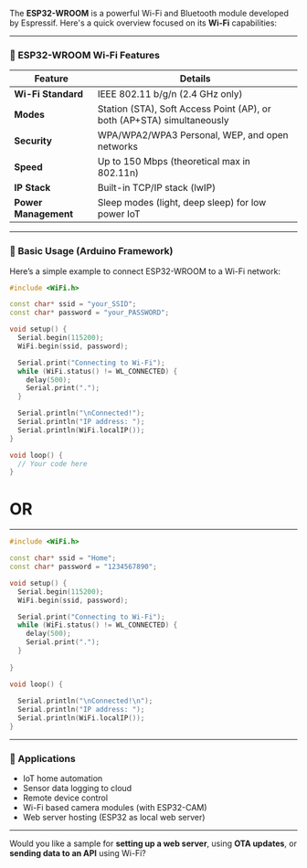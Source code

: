 The **ESP32-WROOM** is a powerful Wi-Fi and Bluetooth module developed by Espressif. Here's a quick overview focused on its **Wi-Fi** capabilities:

---

### 🔌 ESP32-WROOM Wi-Fi Features

| Feature                | Details                                                                 |
|------------------------|-------------------------------------------------------------------------|
| **Wi-Fi Standard**     | IEEE 802.11 b/g/n (2.4 GHz only)                                        |
| **Modes**              | Station (STA), Soft Access Point (AP), or both (AP+STA) simultaneously  |
| **Security**           | WPA/WPA2/WPA3 Personal, WEP, and open networks                          |
| **Speed**              | Up to 150 Mbps (theoretical max in 802.11n)                             |
| **IP Stack**           | Built-in TCP/IP stack (lwIP)                                            |
| **Power Management**   | Sleep modes (light, deep sleep) for low power IoT                      |

---

### 🔧 Basic Usage (Arduino Framework)

Here’s a simple example to connect ESP32-WROOM to a Wi-Fi network:

```cpp
#include <WiFi.h>

const char* ssid = "your_SSID";
const char* password = "your_PASSWORD";

void setup() {
  Serial.begin(115200);
  WiFi.begin(ssid, password);

  Serial.print("Connecting to Wi-Fi");
  while (WiFi.status() != WL_CONNECTED) {
    delay(500);
    Serial.print(".");
  }

  Serial.println("\nConnected!");
  Serial.println("IP address: ");
  Serial.println(WiFi.localIP());
}

void loop() {
  // Your code here
}
```

# OR
---
```cpp
#include <WiFi.h>

const char* ssid = "Home";
const char* password = "1234567890";

void setup() {
  Serial.begin(115200);
  WiFi.begin(ssid, password);

  Serial.print("Connecting to Wi-Fi");
  while (WiFi.status() != WL_CONNECTED) {
    delay(500);
    Serial.print(".");
  }
  
}

void loop() {
  
  Serial.println("\nConnected!\n");
  Serial.println("IP address: ");
  Serial.println(WiFi.localIP());
}
```

---

### 📡 Applications

- IoT home automation
- Sensor data logging to cloud
- Remote device control
- Wi-Fi based camera modules (with ESP32-CAM)
- Web server hosting (ESP32 as local web server)

---

Would you like a sample for **setting up a web server**, using **OTA updates**, or **sending data to an API** using Wi-Fi?

